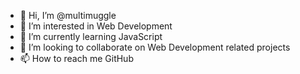 - 👋 Hi, I’m @multimuggle
- 👀 I’m interested in Web Development
- 🌱 I’m currently learning JavaScript
- 💞️ I’m looking to collaborate on Web Development related projects
- 📫 How to reach me GitHub

<!---
multimuggle/multimuggle is a ✨ special ✨ repository because its `README.md` (this file) appears on your GitHub profile.
You can click the Preview link to take a look at your changes.
--->
